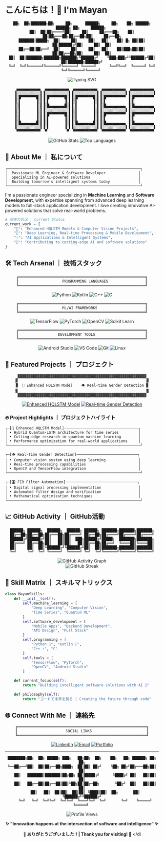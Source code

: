 # こんにちは！👋 I'm Mayan

<div align="center">
  
```
██╗  ██╗███████╗██╗     ██╗      ██████╗     ██╗    ██╗ ██████╗ ██████╗ ██╗     ██████╗ 
██║  ██║██╔════╝██║     ██║     ██╔═══██╗    ██║    ██║██╔═══██╗██╔══██╗██║     ██╔══██╗
███████║█████╗  ██║     ██║     ██║   ██║    ██║ █╗ ██║██║   ██║██████╔╝██║     ██║  ██║
██╔══██║██╔══╝  ██║     ██║     ██║   ██║    ██║███╗██║██║   ██║██╔══██╗██║     ██║  ██║
██║  ██║███████╗███████╗███████╗╚██████╔╝    ╚███╔███╔╝╚██████╔╝██║  ██║███████╗██████╔╝
╚═╝  ╚═╝╚══════╝╚══════╝╚══════╝ ╚═════╝      ╚══╝╚══╝  ╚═════╝ ╚═╝  ╚═╝╚══════╝╚═════╝ 
```

  <img src="https://readme-typing-svg.herokuapp.com?font=JetBrains+Mono&size=24&duration=2000&pause=1500&color=FF6B9D&center=true&vCenter=true&width=600&lines=機械学習エンジニア+%7C+ML+Engineer;ソフトウェア開発者+%7C+Software+Dev;Python+Specialist+🐍;AI+Enthusiast+🤖;Building+the+Future+⚡" alt="Typing SVG" />
</div>

<div align="center">
  
```ascii
    ▄▄▄▄▄▄▄▄▄▄▄  ▄▄▄▄▄▄▄▄▄▄▄  ▄▄▄▄▄▄▄▄▄▄▄  ▄▄▄▄▄▄▄▄▄▄▄  ▄▄▄▄▄▄▄▄▄▄▄ 
   ▐░░░░░░░░░░░▌▐░░░░░░░░░░░▌▐░░░░░░░░░░░▌▐░░░░░░░░░░░▌▐░░░░░░░░░░░▌
   ▐░█▀▀▀▀▀▀▀█░▌▐░█▀▀▀▀▀▀▀█░▌▐░█▀▀▀▀▀▀▀█░▌▐░█▀▀▀▀▀▀▀▀▀ ▐░█▀▀▀▀▀▀▀▀▀ 
   ▐░▌       ▐░▌▐░▌       ▐░▌▐░▌       ▐░▌▐░▌          ▐░▌          
   ▐░▌       ▐░▌▐░█▄▄▄▄▄▄▄█░▌▐░▌       ▐░▌▐░█▄▄▄▄▄▄▄▄▄ ▐░█▄▄▄▄▄▄▄▄▄ 
   ▐░▌       ▐░▌▐░░░░░░░░░░░▌▐░▌       ▐░▌▐░░░░░░░░░░░▌▐░░░░░░░░░░░▌
   ▐░▌       ▐░▌▐░█▀▀▀▀▀▀▀█░▌▐░▌       ▐░▌▐░█▀▀▀▀▀▀▀▀▀ ▐░█▀▀▀▀▀▀▀▀▀ 
   ▐░▌       ▐░▌▐░▌       ▐░▌▐░▌       ▐░▌▐░▌          ▐░▌          
   ▐░█▄▄▄▄▄▄▄█░▌▐░▌       ▐░▌▐░█▄▄▄▄▄▄▄█░▌▐░█▄▄▄▄▄▄▄▄▄ ▐░█▄▄▄▄▄▄▄▄▄ 
   ▐░░░░░░░░░░░▌▐░▌       ▐░▌▐░░░░░░░░░░░▌▐░░░░░░░░░░░▌▐░░░░░░░░░░░▌
    ▀▀▀▀▀▀▀▀▀▀▀  ▀         ▀  ▀▀▀▀▀▀▀▀▀▀▀  ▀▀▀▀▀▀▀▀▀▀▀  ▀▀▀▀▀▀▀▀▀▀▀ 
```

</div>

<div align="center">
  <img src="https://github-readme-stats.vercel.app/api?username=Mayan10&show_icons=true&theme=synthwave&hide_border=true&border_radius=20&bg_color=0D1117&title_color=FF6B9D&icon_color=00D4FF&text_color=FFFFFF" alt="GitHub Stats" />
  <img src="https://github-readme-stats.vercel.app/api/top-langs/?username=Mayan10&layout=compact&theme=synthwave&hide_border=true&border_radius=20&bg_color=0D1117&title_color=FF6B9D&text_color=FFFFFF&hide=verilog,html,css,javascript&langs_count=8" alt="Top Languages" />
</div>

## 🌸 About Me ｜ 私について

```
┌─────────────────────────────────────────────────────────────┐
│  Passionate ML Engineer & Software Developer               │
│  Specializing in AI-powered solutions                      │
│  Building tomorrow's intelligent systems today             │
└─────────────────────────────────────────────────────────────┘
```

I'm a passionate engineer specializing in **Machine Learning** and **Software Development**, with expertise spanning from advanced deep learning models to full-stack application development. I love creating innovative AI-powered solutions that solve real-world problems.

```python
# 現在の状況 | Current Status
current_work = {
    "🔭": "Enhanced HQLSTM Models & Computer Vision Projects",
    "🌱": "Deep Learning, Real-time Processing & Mobile Development", 
    "💡": "AI Applications & Intelligent Systems",
    "🎯": "Contributing to cutting-edge AI and software solutions"
}
```

## 🛠️ Tech Arsenal ｜ 技術スタック

<div align="center">

```
╔══════════════════════════════════════════════════════════╗
║                    PROGRAMMING LANGUAGES                 ║
╚══════════════════════════════════════════════════════════╝
```

![Python](https://img.shields.io/badge/Python-3776AB?style=for-the-badge&logo=python&logoColor=white)
![Kotlin](https://img.shields.io/badge/Kotlin-7F52FF?style=for-the-badge&logo=kotlin&logoColor=white)
![C++](https://img.shields.io/badge/C++-00599C?style=for-the-badge&logo=cplusplus&logoColor=white)
![C](https://img.shields.io/badge/Java-00D4FF?style=for-the-badge&logo=openjdk&logoColor=000000&labelColor=000000)

```
╔══════════════════════════════════════════════════════════╗
║                    ML/AI FRAMEWORKS                      ║
╚══════════════════════════════════════════════════════════╝
```

![TensorFlow](https://img.shields.io/badge/TensorFlow-FF6F00?style=for-the-badge&logo=tensorflow&logoColor=white)
![PyTorch](https://img.shields.io/badge/PyTorch-EE4C2C?style=for-the-badge&logo=pytorch&logoColor=white)
![OpenCV](https://img.shields.io/badge/OpenCV-5C3EE8?style=for-the-badge&logo=opencv&logoColor=white)
![Scikit Learn](https://img.shields.io/badge/scikit_learn-F7931E?style=for-the-badge&logo=scikit-learn&logoColor=white)

```
╔══════════════════════════════════════════════════════════╗
║                  DEVELOPMENT TOOLS                       ║
╚══════════════════════════════════════════════════════════╝
```

![Android Studio](https://img.shields.io/badge/Android_Studio-3DDC84?style=for-the-badge&logo=android-studio&logoColor=white)
![VS Code](https://img.shields.io/badge/VS_Code-007ACC?style=for-the-badge&logo=visual-studio-code&logoColor=white)
![Git](https://img.shields.io/badge/Git-F05032?style=for-the-badge&logo=git&logoColor=white)
![Linux](https://img.shields.io/badge/Linux-FCC624?style=for-the-badge&logo=linux&logoColor=black)

</div>

## 🌟 Featured Projects ｜ プロジェクト

<div align="center">

```
▓▓▓▓▓▓▓▓▓▓▓▓▓▓▓▓▓▓▓▓▓▓▓▓▓▓▓▓▓▓▓▓▓▓▓▓▓▓▓▓▓▓▓▓▓▓▓▓▓▓▓▓▓▓▓▓▓▓▓
▓                                                           ▓
▓  🧠 Enhanced HQLSTM Model    👁️ Real-time Gender Detection ▓
▓                                                           ▓
▓▓▓▓▓▓▓▓▓▓▓▓▓▓▓▓▓▓▓▓▓▓▓▓▓▓▓▓▓▓▓▓▓▓▓▓▓▓▓▓▓▓▓▓▓▓▓▓▓▓▓▓▓▓▓▓▓▓▓
```

[![Enhanced HQLSTM Model](https://github-readme-stats.vercel.app/api/pin/?username=Mayan10&repo=Enhanced-HQLSTM-Model&theme=synthwave&hide_border=true&border_radius=15&bg_color=0D1117&title_color=FF6B9D&text_color=FFFFFF)](https://github.com/Mayan10/Enhanced-HQLSTM-Model)
[![Real-time Gender Detection](https://github-readme-stats.vercel.app/api/pin/?username=Mayan10&repo=real-time-gender-detection&theme=synthwave&hide_border=true&border_radius=15&bg_color=0D1117&title_color=FF6B9D&text_color=FFFFFF)](https://github.com/Mayan10/real-time-gender-detection)

</div>

### 🔥 Project Highlights ｜ プロジェクトハイライト

```
┌─[🧠 Enhanced HQLSTM Model]──────────────────────────────────┐
│ • Hybrid Quantum-LSTM architecture for time series         │
│ • Cutting-edge research in quantum machine learning        │
│ • Performance optimization for real-world applications     │
└─────────────────────────────────────────────────────────────┘

┌─[👁️ Real-time Gender Detection]────────────────────────────┐
│ • Computer vision system using deep learning               │
│ • Real-time processing capabilities                        │
│ • OpenCV and TensorFlow integration                        │
└─────────────────────────────────────────────────────────────┘

┌─[🎛️ FIR Filter Automation]─────────────────────────────────┐
│ • Digital signal processing implementation                 │
│ • Automated filter design and verification                 │
│ • Mathematical optimization techniques                     │
└─────────────────────────────────────────────────────────────┘
```

## 📈 GitHub Activity ｜ GitHub活動

<div align="center">

```
██████╗ ██████╗  ██████╗  ██████╗ ██████╗ ███████╗███████╗███████╗
██╔══██╗██╔══██╗██╔═══██╗██╔════╝ ██╔══██╗██╔════╝██╔════╝██╔════╝
██████╔╝██████╔╝██║   ██║██║  ███╗██████╔╝█████╗  ███████╗███████╗
██╔═══╝ ██╔══██╗██║   ██║██║   ██║██╔══██╗██╔══╝  ╚════██║╚════██║
██║     ██║  ██║╚██████╔╝╚██████╔╝██║  ██║███████╗███████║███████║
╚═╝     ╚═╝  ╚═╝ ╚═════╝  ╚═════╝ ╚═╝  ╚═╝╚══════╝╚══════╝╚══════╝
```

  <img src="https://github-readme-activity-graph.vercel.app/graph?username=Mayan10&theme=tokyo-night&hide_border=true&border_radius=15&bg_color=0D1117&color=FF6B9D&line=00D4FF&point=FFFFFF" alt="GitHub Activity Graph" />
</div>

<div align="center">
  <img src="https://streak-stats.demolab.com/?user=Mayan10&theme=neon-dark&hide_border=true&border_radius=15&background=0D1117&ring=FF6B9D&fire=00D4FF&currStreakLabel=FFFFFF" alt="GitHub Streak" />
</div>

## 🎯 Skill Matrix ｜ スキルマトリックス

```python
class MayanSkills:
    def __init__(self):
        self.machine_learning = [
            "Deep Learning", "Computer Vision", 
            "Time Series", "Quantum ML"
        ]
        self.software_development = [
            "Mobile Apps", "Backend Development", 
            "API Design", "Full Stack"
        ]
        self.programming = [
            "Python 🐍", "Kotlin 📱", 
            "C++ ⚡", "C"
        ]
        self.tools = [
            "TensorFlow", "PyTorch", 
            "OpenCV", "Android Studio"
        ]
        
    def current_focus(self):
        return "Building intelligent software solutions with AI 🤖"
        
    def philosophy(self):
        return "コードで未来を創る | Creating the future through code"
```

## 🌐 Connect With Me ｜ 連絡先

<div align="center">

```
╔═══════════════════════════════════════════════════════════╗
║                      SOCIAL LINKS                         ║
╚═══════════════════════════════════════════════════════════╝
```

[![LinkedIn](https://img.shields.io/badge/LinkedIn-FF6B9D?style=for-the-badge&logo=linkedin&logoColor=000000&labelColor=000000)](https://www.linkedin.com/in/mayan-sharma-76360422a)
[![Email](https://img.shields.io/badge/Email-00D4FF?style=for-the-badge&logo=gmail&logoColor=000000&labelColor=000000)](mailto:your.email@example.com)
[![Portfolio](https://img.shields.io/badge/Portfolio-FF6B9D?style=for-the-badge&logo=About.me&logoColor=000000&labelColor=000000)](https://your-portfolio.com)

</div>

---

<div align="center">

```
████████╗██╗  ██╗ █████╗ ███╗   ██╗██╗  ██╗    ██╗   ██╗ ██████╗ ██╗   ██╗
╚══██╔══╝██║  ██║██╔══██╗████╗  ██║██║ ██╔╝    ╚██╗ ██╔╝██╔═══██╗██║   ██║
   ██║   ███████║███████║██╔██╗ ██║█████╔╝      ╚████╔╝ ██║   ██║██║   ██║
   ██║   ██╔══██║██╔══██║██║╚██╗██║██╔═██╗       ╚██╔╝  ██║   ██║██║   ██║
   ██║   ██║  ██║██║  ██║██║ ╚████║██║  ██╗       ██║   ╚██████╔╝╚██████╔╝
   ╚═╝   ╚═╝  ╚═╝╚═╝  ╚═╝╚═╝  ╚═══╝╚═╝  ╚═╝       ╚═╝    ╚═════╝  ╚═════╝ 
```

  <img src="https://komarev.com/ghpv/?username=Mayan10&style=for-the-badge&color=FF6B9D&labelColor=000000" alt="Profile Views" />
  
  **✨ "Innovation happens at the intersection of software and intelligence" ✨**
  
  **🌸 ありがとうございました！| Thank you for visiting! 🌸**
</di
